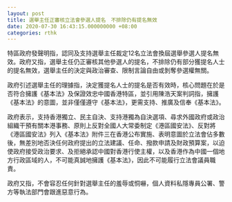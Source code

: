 ```yaml
---
layout: post
title: 選舉主任正審核立法會參選人提名　不排除仍有提名無效
date: 2020-07-30 16:43:15.000000000 +08:00
categories: rthk
---
```


特區政府發聲明指，認同及支持選舉主任裁定12名立法會換屆選舉參選人提名無效。政府又指，選舉主任仍正審核其他參選人的提名，不排除仍有部分獲提名人士的提名無效，選舉主任的決定與政治審查、限制言論自由或剝奪參選權無關。

政府引述選舉主任的理據指，決定獲提名人士的提名是否有效時，核心問題在於是否符合擁護《基本法》及保證效忠中國香港特區，並引用陳浩天案判詞指，擁護《基本法》的意圖，並非僅僅遵守《基本法》，更需支持、推廣及信奉《基本法》。

政府表示，支持香港獨立、民主自決、支持港獨為自決選項、尋求外國政府或政治組織干預有關本港事務、原則上反對全國人大常委制定《港區國安法》、反對將《港區國安法》列入《基本法》附件三在香港公布實施、表明意圖於立法會佔多數後，無差別地否決任何政府提出的立法建議、任命、撥款申請及財政預算案，以迫使政府接受政治要求、及拒絕承認中國對香港行使主權，以及香港作為中國一個地方行政區域的人，不可能真誠地擁護《基本法》，因此不可能履行立法會議員職責。

政府又指，不會容忍任何針對選舉主任的羞辱或恫嚇，個人資料私隱專員公署、警方等執法部門會跟進惡意行為。
